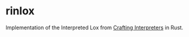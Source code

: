 # rinlox

Implementation of the Interpreted Lox from [Crafting Interpreters](https://craftinginterpreters.com/) in Rust.
